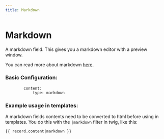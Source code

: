 ```yaml
---
title: Markdown
---
```

Markdown
=========

A markdown field. This gives you a markdown editor with a preview window.

You can read more about markdown [here](http://daringfireball.net/projects/markdown/).

### Basic Configuration:

```
        content:
            type: markdown
```

### Example usage in templates:

A markdown fields contents need to be converted to html before using in
templates. You do this with the `|markdown` filter in twig, like this:

```
{{ record.content|markdown }}
```